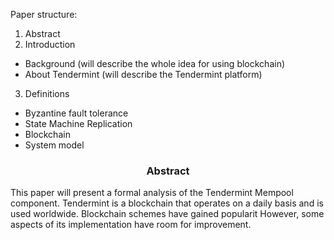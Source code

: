 Paper structure:
1. Abstract
2. Introduction
* Background (will describe the whole idea for using blockchain)
* About Tendermint (will describe the Tendermint platform)
3. Definitions
* Byzantine fault tolerance
* State Machine Replication
* Blockchain
* System model

<div align='center'> 
	<h3>Abstract</h3>
</div>

This paper will present a formal analysis of the Tendermint Mempool component. Tendermint is a blockchain that operates on a daily basis and is used worldwide. Blockchain schemes have gained popularit However, some aspects of its implementation have room for improvement. 

<!--stackedit_data:
eyJoaXN0b3J5IjpbLTEzMDQ5MDI2NjAsMTIzODIyMDI4MSwtMT
I3MDQyMTQ4Miw5Njk2MTY0ODgsMTg2NjYwODUxOCwxNzcyMzE5
Nzk1LDQ4MTMxOTU5Nyw3MjUyNTA0NTksLTEwMzg3NzMyMzcsLT
EzOTYzNDE5NCwxNjk5MzQ5NDgyXX0=
-->
